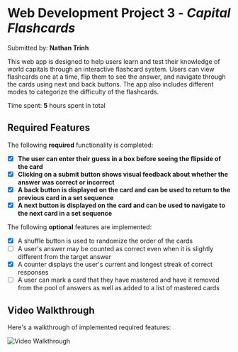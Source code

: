 # Web Development Project 3 - *Capital Flashcards*

Submitted by: **Nathan Trinh**

This web app is designed to help users learn and test their knowledge of world capitals through an interactive flashcard system. Users can view flashcards one at a time, flip them to see the answer, and navigate through the cards using next and back buttons. The app also includes different modes to categorize the difficulty of the flashcards.

Time spent: **5** hours spent in total

## Required Features

The following **required** functionality is completed:

- [x] **The user can enter their guess in a box before seeing the flipside of the card**
- [x] **Clicking on a submit button shows visual feedback about whether the answer was correct or incorrect**
- [x] **A back button is displayed on the card and can be used to return to the previous card in a set sequence**
- [x] **A next button is displayed on the card and can be used to navigate to the next card in a set sequence**

The following **optional** features are implemented:

- [x] A shuffle button is used to randomize the order of the cards
- [ ] A user's answer may be counted as correct even when it is slightly different from the target answer
- [x] A counter displays the user's current and longest streak of correct responses
- [ ] A user can mark a card that they have mastered and have it removed from the pool of answers as well as added to a list of mastered cards

## Video Walkthrough

Here's a walkthrough of implemented required features:

<img src='https://imgur.com/a/bbKLv6k' title='Video Walkthrough' width='' alt='Video Walkthrough' />